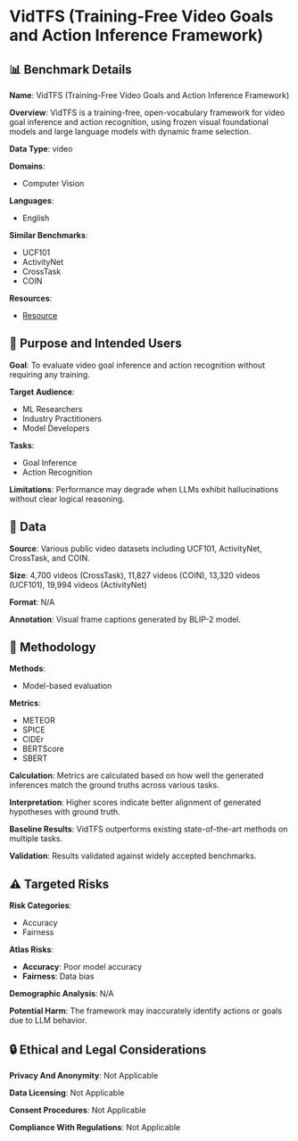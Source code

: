 # VidTFS (Training-Free Video Goals and Action Inference Framework)

## 📊 Benchmark Details

**Name**: VidTFS (Training-Free Video Goals and Action Inference Framework)

**Overview**: VidTFS is a training-free, open-vocabulary framework for video goal inference and action recognition, using frozen visual foundational models and large language models with dynamic frame selection.

**Data Type**: video

**Domains**:
- Computer Vision

**Languages**:
- English

**Similar Benchmarks**:
- UCF101
- ActivityNet
- CrossTask
- COIN

**Resources**:
- [Resource](https://arxiv.org/abs/2401.12471)

## 🎯 Purpose and Intended Users

**Goal**: To evaluate video goal inference and action recognition without requiring any training.

**Target Audience**:
- ML Researchers
- Industry Practitioners
- Model Developers

**Tasks**:
- Goal Inference
- Action Recognition

**Limitations**: Performance may degrade when LLMs exhibit hallucinations without clear logical reasoning.

## 💾 Data

**Source**: Various public video datasets including UCF101, ActivityNet, CrossTask, and COIN.

**Size**: 4,700 videos (CrossTask), 11,827 videos (COIN), 13,320 videos (UCF101), 19,994 videos (ActivityNet)

**Format**: N/A

**Annotation**: Visual frame captions generated by BLIP-2 model.

## 🔬 Methodology

**Methods**:
- Model-based evaluation

**Metrics**:
- METEOR
- SPICE
- CIDEr
- BERTScore
- SBERT

**Calculation**: Metrics are calculated based on how well the generated inferences match the ground truths across various tasks.

**Interpretation**: Higher scores indicate better alignment of generated hypotheses with ground truth.

**Baseline Results**: VidTFS outperforms existing state-of-the-art methods on multiple tasks.

**Validation**: Results validated against widely accepted benchmarks.

## ⚠️ Targeted Risks

**Risk Categories**:
- Accuracy
- Fairness

**Atlas Risks**:
- **Accuracy**: Poor model accuracy
- **Fairness**: Data bias

**Demographic Analysis**: N/A

**Potential Harm**: The framework may inaccurately identify actions or goals due to LLM behavior.

## 🔒 Ethical and Legal Considerations

**Privacy And Anonymity**: Not Applicable

**Data Licensing**: Not Applicable

**Consent Procedures**: Not Applicable

**Compliance With Regulations**: Not Applicable
